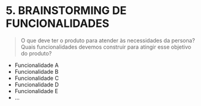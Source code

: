 # 5. BRAINSTORMING DE FUNCIONALIDADES

> O que deve ter o produto para atender às necessidades da persona? Quais funcionalidades
> devemos construir para atingir esse objetivo do produto?

* Funcionalidade A
* Funcionalidade B
* Funcionalidade C
* Funcionalidade D
* Funcionalidade E
* ...
